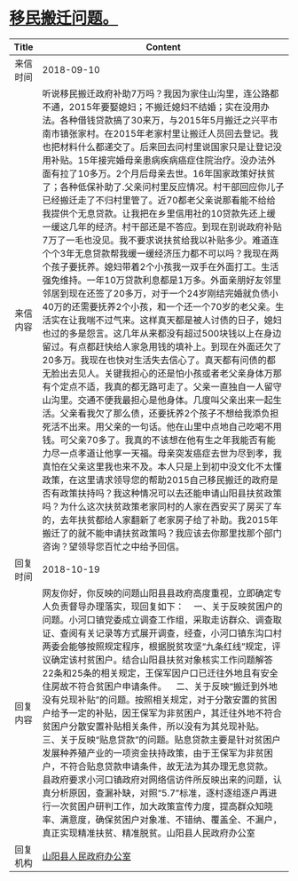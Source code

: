 # [移民搬迁问题。](http://www.shangluo.gov.cn/zmhd/ldxxxx.jsp?urltype=leadermail.LeaderMailContentUrl&wbtreeid=1112&leadermailid=4908)

| Title |                                                                                                                                                                                                                                                                                                                                                                                                                                                                                      Content                                                                                                                                                                                                                                                                                                                                                                                                                                                                                       |
|:-----:|------------------------------------------------------------------------------------------------------------------------------------------------------------------------------------------------------------------------------------------------------------------------------------------------------------------------------------------------------------------------------------------------------------------------------------------------------------------------------------------------------------------------------------------------------------------------------------------------------------------------------------------------------------------------------------------------------------------------------------------------------------------------------------------------------------------------------------------------------------------------------------------------------------------------------------------------------------------------------------|
| 来信时间  | 2018-09-10                                                                                                                                                                                                                                                                                                                                                                                                                                                                                                                                                                                                                                                                                                                                                                                                                                                                                                                                                                         |
| 来信内容  | 听说移民搬迁政府补助7万吗？我因为家住山沟里，连公路都不通，2015年要娶媳妇；不搬迁媳妇不结婚；实在没用办法。各种借钱贷款搞了30来万，与2015年5月搬迁之兴平市南市镇张家村。在2015年老家村里让搬迁人员回去登记。我也把材料什么都递交了。后来回去问村里说国家只是让登记没用补贴。15年接完婚母亲患病疾病癌症住院治疗。没办法外面有拉了10多万。2个月后母亲去世。16年国家政策好扶贫了；各种低保补助了.父亲问村里反应情况。村干部回应你儿子已经搬迁走了不归村里管了。近70都老父亲说那看能不给给我提供个无息贷款。让我把在乡里信用社的10贷款先还上缓一缓这几年的经济。村干部还是不答应。到现在别说政府补贴7万了一毛也没见。我不要求说扶贫给我以补贴多少。难道连个个3年无息贷款帮我缓一缓经济压力都不可以吗？我现在两个孩子要抚养。媳妇带着2个小孩我一双手在外面打工。生活强免维持。一年10万贷款利息都是1万多。外面亲朋好友邻里邻居到现在还签了20多万，对于一个24岁刚结完婚就负债小40万的还需要抚养2个小孩，和一个还一个70岁的老父亲。生活实在让我喘不过气来。这样真天都是被人讨债的日子，媳妇也过的多是怨言。这几年从来都没有超过500块钱以上在身边留过。有点都赶快给人家急用钱的填补上。到现在外面还欠了20多万。我现在也快对生活失去信心了。真天都有问债的都无脸出去见人。关键我担心的还是怕小孩或者老父亲身体万那有个定点不适，我真的都无路可走了。父亲一直独自一人留守山沟里。交通不便我最担心是他身体。几度叫父亲出来一起生活。父亲看我欠了那么债，还要抚养2个孩子不想给我添负担死活不出来。用父亲的一句话。他在山里中点地自己吃喝不用钱。可父亲70多了。我真的不该想在他有生之年我能否有能力尽一点孝道让他享一天福。母亲突发癌症去世为尽到孝，我真怕在父亲这里我也来不及。本人只是上到初中没文化不太懂政策，在这里请求领导您的帮助2015自己移民搬迁的政府是否有政策扶持吗？我这种情况可以去还能申请山阳县扶贫政策吗？为什么这次扶贫政策老家同村的人家在西安买了房买了车的，去年扶贫都给人家翻新了老家房子给了补助。我2015年搬迁了的就不能申请扶贫政策吗？我应该去你那里找那个部门咨询？望领导您百忙之中给予回信。 |
| 回复时间  | 2018-10-19                                                                                                                                                                                                                                                                                                                                                                                                                                                                                                                                                                                                                                                                                                                                                                                                                                                                                                                                                                         |
| 回复内容  | 网友你好，你反映的问题山阳县县政府高度重视，立即确定专人负责督导办理落实，现回复如下：    一、关于反映贫困户的问题。小河口镇党委成立调查工作组，采取走访群众、调查取证、查阅有关记录等方式展开调查，经查，小河口镇东沟口村两委会能够按照规定程序，根据脱贫攻坚“九条红线”规定，评议确定该村贫困户。结合山阳县扶贫对象核实工作问题解答22条和25条的相关规定，王保军因户口已迁往外地且有安全住房故不符合贫困户申请条件。    二、关于反映“搬迁到外地没有兑现补贴”的问题。按照相关规定，对于分散安置的贫困户给予一定的补贴，因王保军为非贫困户，其迁往外地不符合贫困户分散安置补贴相关条件，所以没有为其兑现补贴。    三、关于反映“贴息贷款”的问题。贴息贷款主要是针对贫困户发展种养殖产业的一项资金扶持政策，由于王保军为非贫困户，不符合贴息贷款申请条件，故无法为其办理无息贷款。    县政府要求小河口镇政府对网络信访件所反映出来的问题，认真分析原因，查漏补缺，对照“5.7”标准，逐村逐组逐户再进行一次贫困户研判工作，加大政策宣传力度，提高群众知晓率、满意度，确保贫困户对象准、不错纳、覆盖全、不漏户，真正实现精准扶贫、精准脱贫。山阳县人民政府办公室                                                                                                                                                                                                                                                                                                                                                                                                                                        |
| 回复机构  | [山阳县人民政府办公室](../../category/agencies/山阳县人民政府办公室.md)                                                                                                                                                                                                                                                                                                                                                                                                                                                                                                                                                                                                                                                                                                                                                                                                                                                                                                                                |